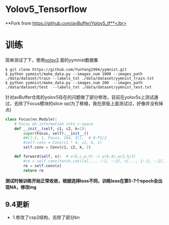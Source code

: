 # Yolov5_Tensorflow
**Fork from https://github.com/avBuffer/Yolov5_tf**</br>

# 训练

简单测试了下，使用[yolov3](https://github.com/YunYang1994/TensorFlow2.0-Examples/tree/master/4-Object_Detection/YOLOV3) 面的yymnist数据集

```shell
$ git clone https://github.com/YunYang1994/yymnist.git
$ python yymnist/make_data.py --images_num 1000 --images_path ./data/dataset/train --labels_txt ./data/dataset/yymnist_train.txt
$ python yymnist/make_data.py --images_num 200  --images_path ./data/dataset/test  --labels_txt ./data/dataset/yymnist_test.txt
```

针对avBuffer仓库的yolov5存在的问题做了部分修改，目前在yolov5s上测试通过，去除了Focus模块的slice op(为了移植，我在原版上面测试过，好像并没有掉点)
```python
class Focus(nn.Module):
    # Focus wh information into c-space
    def __init__(self, c1, c2, k=1):
        super(Focus, self).__init__()
        ##[[-1, 1, Focus, [64, 3]],  # 0-P1/2
        #self.conv = Conv(c1 * 4, c2, k, 1)
        self.conv = Conv(c1, c2, k, 2)

    def forward(self, x):  # x(b,c,w,h) -> y(b,4c,w/2,h/2)
        #re = self.conv(torch.cat([x[..., ::2, ::2], x[..., 1::2, ::2], x[..., ::2, 1::2], x[..., 1::2, 1::2]], 1))
        re = self.conv(x)
        return re
```
**测试时候训练开始正常收敛，根据选择loss不同，训练loss在第5-7个epoch会出现NA，修改ing**

## 9.4更新
* 1.修改了csp2结构，去除了部分bn
